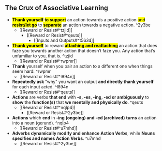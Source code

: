 ## The Crux of Associative Learning
- <mark class="hltr-action-verbs">**Thank yourself**</mark> <mark class="hltr-action-verbs">**to support**</mark> an action towards a positive action <mark class="hltr-action-verbs">and **resist/let go**</mark> to <mark class="hltr-action-verbs">**separate**</mark> an action towards a negative action. ^2y3be
	- [[Reward or Resist#^tzjid]]
		- [[Reward or Resist#^qeuts]]
			- [[Inputs and Outputs#^t563d]]
- <mark class="hltr-action-verbs">**Thank yourself**</mark> to reward <mark class="hltr-action-verbs">**attaching and reattaching**</mark> an action that does faze you towards another action that doesn’t faze you. Any action that’s unfamiliar to you, that is. ^tzjid
	- [[Reward or Resist#^rwpmr]]
- **Thank** yourself when you pair an action to a different one when things seem hard. ^rwpmr
	- [[Reward or Resist#^l894n]]
- **Repeatedly ask** "why" you want an output **and directly thank yourself** for each input acted. ^l894n
	- [[Reward or Resist#^qeuts]]
- **Actions** are verbs **that end** with **-s, -es, -ing, -ed or ambiguously** to **show** the **function(s)** that **we** **mentally and physically do**. ^qeuts
	- [[Reward or Resist#^nqlp4]]
		- [[Reward or Resist#^2y3be]]
- **Actions** which **end** in **-ing (ongoing) and -ed (archived)** **turns** an action into a noun (gerund). ^nqlp4
	- [[Reward or Resist#^u7mhd]]
- **Adverbs** **dynamically modify and enhance** **Action Verbs**, while **Nouns** **specifies and names** **Action Verbs**. ^u7mhd
	- [[Reward or Resist#^2y3be]]
